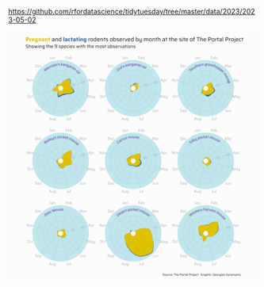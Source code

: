 https://github.com/rfordatascience/tidytuesday/tree/master/data/2023/2023-05-02

![](plots/portal.png)
